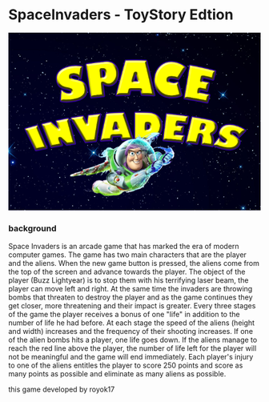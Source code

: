 # SpaceInvaders - ToyStory Edtion

![](https://github.com/royok17/SpaceInvaders-ToyStory/blob/master/objects/mainScreen.png)

### background 
Space Invaders is an arcade game that has marked the era of modern computer games.
The game has two main characters that are the player and the aliens.
When the new game button is pressed, the aliens come from the top of the screen and advance towards the player. The object of the player (Buzz Lightyear) is to stop them with his terrifying laser beam, the player can move left and right. At the same time the invaders are throwing bombs that threaten to destroy the player and as the game continues they get closer, more threatening and their impact is greater.
Every three stages of the game the player receives a bonus of one "life" in addition to the number of life he had before. At each stage the speed of the aliens (height and width) increases and the frequency of their shooting increases. If one of the alien bombs hits a player, one life goes down. If the aliens manage to reach the red line above the player, the number of life left for the player will not be meaningful and the game will end immediately. Each player's injury to one of the aliens entitles the player to score 250 points and score as many points as possible and eliminate as many aliens as possible.

this game developed by royok17
